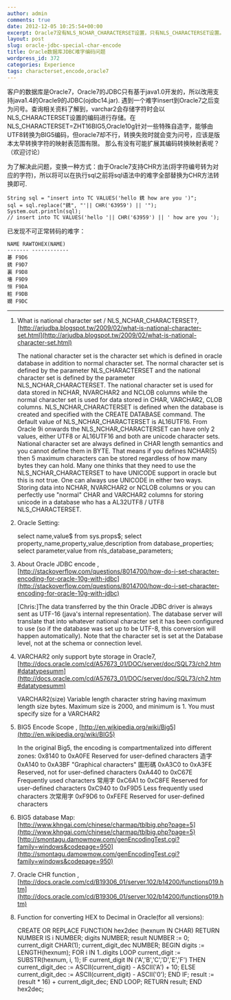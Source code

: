 ```yaml
---
author: admin
comments: true
date: 2012-12-05 10:25:54+00:00
excerpt: Oracle7没有NLS_NCHAR_CHARACTERSET设置，只有NLS_CHARACTERSET设置。且Oracle7 varchar2只支持byte类型存储，没有char类型。Oracle7将字符转为NLS_CHARACTERSET编码的字符再存入varchar2字段，但特殊难字转换失败时就会变为问号。由于Oracle7支持CHR方法(将字符编号转为对应的字符)，所以将可以在执行sql之前将sql语法中的难字全部替换为CHR方法转换即可.
layout: post
slug: oracle-jdbc-special-char-encode
title: Oracle数据库JDBC难字编码问题
wordpress_id: 372
categories: Experience
tags: characterset,encode,oracle7
---
```


客户的数据库是Oracle7，Oracle7的JDBC只有基于java1.0开发的，所以改用支持java1.4的Oracle9的JDBC(ojdbc14.jar).
遇到一个难字insert到Oracle7之后变为问号。查询相关资料了解到，varchar2会存储字符时会以NLS_CHARACTERSET设置的编码进行存储。在NLS_CHARACTERSET=ZHT16BIG5,Oracle10g针对一些特殊自造字，能够由UTF8转换为BIG5编码，但oracle7却不行，转换失败时就会变为问号，应该是版本太早转换字符的映射表范围有限。 那么有没有可能扩展其编码转换映射表呢？（欢迎讨论）

为了解决此问题，变换一种方式：由于Oracle7支持CHR方法(将字符编号转为对应的字符)，所以将可以在执行sql之前将sql语法中的难字全部替换为CHR方法转换即可.


    String sql = "insert into TC VALUES('hello 銹 how are you ')";
    sql = sql.replace("銹", "'|| CHR('63959') || '");
    System.out.println(sql); 
    // insert into TC VALUES('hello '|| CHR('63959') || ' how are you ');
    


已发现不可正常转码的难字：

    NAME RAWTOHEX(NAME)
    ------- ------------
    碁 F9D6
    銹 F9D7
    裏 F9D8
    墻 F9D9
    恒 F9DA
    粧 F9DB
    嫺 F9DC 




* * *



1. What is national character set / NLS_NCHAR_CHARACTERSET?,[http://arjudba.blogspot.tw/2009/02/what-is-national-character-set.html](http://arjudba.blogspot.tw/2009/02/what-is-national-character-set.html)

    The national character set is the character set which is defined in oracle database in addition to normal character set.
    The normal character set is defined by the parameter NLS_CHARACTERSET and the national character set is defined by the parameter NLS_NCHAR_CHARACTERSET.
    The national character set is used for data stored in NCHAR, NVARCHAR2 and NCLOB columns while the normal character set is used for data stored in CHAR, VARCHAR2, CLOB columns.
    NLS_NCHAR_CHARACTERSET is defined when the database is created and specified with the CREATE DATABASE command.
    The default value of NLS_NCHAR_CHARACTERSET is AL16UTF16.
    From Oracle 9i onwards the NLS_NCHAR_CHARACTERSET can have only 2 values, either UTF8 or AL16UTF16 and both are unicode character sets.
    National character set are always defined in CHAR length semantics and you cannot define them in BYTE. That means if you defines NCHAR(5) then 5 maximum characters can be stored regardless of how many bytes they can hold.
    Many one thinks that they need to use the NLS_NCHAR_CHARACTERSET to have UNICODE support in oracle but this is not true.
    One can always use UNICODE in either two ways. Storing data into NCHAR, NVARCHAR2 or NCLOB columns or you can perfectly use "normal" CHAR and VARCHAR2 columns for storing unicode in a database who has a AL32UTF8 / UTF8 NLS_CHARACTERSET.


2. Oracle Setting:

    select name,value$ from sys.props$;
    select property_name,property_value,description from database_properties;
    select parameter,value from nls_database_parameters;


3. About Oracle JDBC encode , [http://stackoverflow.com/questions/8014700/how-do-i-set-character-encoding-for-oracle-10g-with-jdbc](http://stackoverflow.com/questions/8014700/how-do-i-set-character-encoding-for-oracle-10g-with-jdbc)

    [Chris:]The data transferred by the thin Oracle JDBC driver is always sent as UTF-16 (java's internal representation).
    The database server will translate that into whatever national character set it has been configured
    to use (so if the database was set up to be UTF-8, this conversion will happen automatically).
    Note that the character set is set at the Database level, not at the schema or connection level.
    

4. VARCHAR2 only support byte storage in Oracle7,[http://docs.oracle.com/cd/A57673_01/DOC/server/doc/SQL73/ch2.htm#datatypesumm](http://docs.oracle.com/cd/A57673_01/DOC/server/doc/SQL73/ch2.htm#datatypesumm)

    VARCHAR2(size) Variable length character string having maximum length size bytes. Maximum size is 2000, and minimum is 1. You must specify size for a VARCHAR2


5. BIG5 Encode Scope , [http://en.wikipedia.org/wiki/Big5](http://en.wikipedia.org/wiki/BIG5)

    In the original Big5, the encoding is compartmentalized into different zones:
    0x8140 to 0xA0FE Reserved for user-defined characters 造字
    0xA140 to 0xA3BF "Graphical characters" 圖形碼
    0xA3C0 to 0xA3FE Reserved, not for user-defined characters
    0xA440 to 0xC67E Frequently used characters 常用字
    0xC6A1 to 0xC8FE Reserved for user-defined characters
    0xC940 to 0xF9D5 Less frequently used characters 次常用字
    0xF9D6 to 0xFEFE Reserved for user-defined characters


6. BIG5 database Map:
[http://www.khngai.com/chinese/charmap/tblbig.php?page=5](http://www.khngai.com/chinese/charmap/tblbig.php?page=5)
[http://smontagu.damowmow.com/genEncodingTest.cgi?family=windows&codepage=950](http://smontagu.damowmow.com/genEncodingTest.cgi?family=windows&codepage=950)

7. Oracle CHR function , [http://docs.oracle.com/cd/B19306_01/server.102/b14200/functions019.htm](http://docs.oracle.com/cd/B19306_01/server.102/b14200/functions019.htm)

8. Function for converting HEX to Decimal in Oracle(for all versions):

    CREATE OR REPLACE FUNCTION hex2dec (hexnum IN CHAR) RETURN NUMBER IS
        i NUMBER;
        digits NUMBER;
        result NUMBER := 0;
        current_digit CHAR(1);
        current_digit_dec NUMBER;
    BEGIN
        digits := LENGTH(hexnum);
        FOR i IN 1..digits LOOP
            current_digit := SUBSTR(hexnum, i, 1);
            IF current_digit IN ('A','B','C','D','E','F') THEN
                current_digit_dec := ASCII(current_digit) - ASCII('A') + 10;
            ELSE
                current_digit_dec := ASCII(current_digit) - ASCII('0');
            END IF;
            result := (result * 16) + current_digit_dec;
        END LOOP;
        RETURN result;
    END hex2dec;

